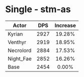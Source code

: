 # Single - stm-as
| Actor | DPS | Increase |
|---|:---:|:---:|
|Kyrian|2927|19.28%|
|Venthyr|2919|18.95%|
|Necrolord|2884|17.53%|
|Night_Fae|2852|16.26%|
|Base|2454|0.00%|
